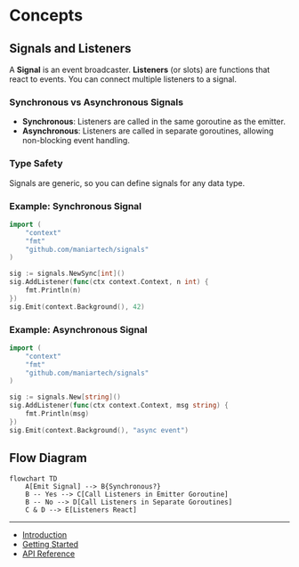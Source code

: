 # Concepts

## Signals and Listeners

A **Signal** is an event broadcaster. **Listeners** (or slots) are functions that react to events. You can connect multiple listeners to a signal.

### Synchronous vs Asynchronous Signals
- **Synchronous**: Listeners are called in the same goroutine as the emitter.
- **Asynchronous**: Listeners are called in separate goroutines, allowing non-blocking event handling.

### Type Safety
Signals are generic, so you can define signals for any data type.


### Example: Synchronous Signal
```go
import (
    "context"
    "fmt"
    "github.com/maniartech/signals"
)

sig := signals.NewSync[int]()
sig.AddListener(func(ctx context.Context, n int) {
    fmt.Println(n)
})
sig.Emit(context.Background(), 42)
```

### Example: Asynchronous Signal
```go
import (
    "context"
    "fmt"
    "github.com/maniartech/signals"
)

sig := signals.New[string]()
sig.AddListener(func(ctx context.Context, msg string) {
    fmt.Println(msg)
})
sig.Emit(context.Background(), "async event")
```

## Flow Diagram

```mermaid
flowchart TD
    A[Emit Signal] --> B{Synchronous?}
    B -- Yes --> C[Call Listeners in Emitter Goroutine]
    B -- No --> D[Call Listeners in Separate Goroutines]
    C & D --> E[Listeners React]
```

---

- [Introduction](introduction.md)
- [Getting Started](getting_started.md)
- [API Reference](api_reference.md)
